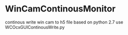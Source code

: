 # WinCamContinousMonitor
continous write win cam to h5 file based on python 2.7
use WCOcxGUIContinousWrite.py
